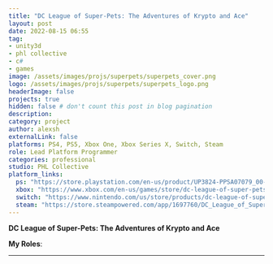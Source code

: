 ```yaml
---
title: "DC League of Super-Pets: The Adventures of Krypto and Ace"
layout: post
date: 2022-08-15 06:55
tag: 
- unity3d
- phl collective
- c#
- games
image: /assets/images/projs/superpets/superpets_cover.png
logo: /assets/images/projs/superpets/superpets_logo.png
headerImage: false
projects: true
hidden: false # don't count this post in blog pagination
description:
category: project
author: alexsh
externalLink: false
platforms: PS4, PS5, Xbox One, Xbox Series X, Switch, Steam
role: Lead Platform Programmer
categories: professional
studio: PHL Collective
platform_links:
  ps: "https://store.playstation.com/en-us/product/UP3824-PPSA07079_00-SUPERPETSGAME001"
  xbox: "https://www.xbox.com/en-us/games/store/dc-league-of-super-pets-the-adventures-of-krypto-and-ace/9np1g0t8jdmr"
  switch: "https://www.nintendo.com/us/store/products/dc-league-of-super-pets-the-adventures-of-krypto-and-ace-switch/"
  steam: "https://store.steampowered.com/app/1697760/DC_League_of_SuperPets_The_Adventures_of_Krypto_and_Ace/"
---
```


**DC League of Super-Pets: The Adventures of Krypto and Ace** 



**My Roles**:

---